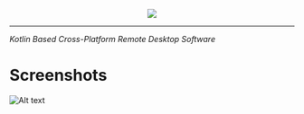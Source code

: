 <p align="center">
  <img src="https://dl.dropboxusercontent.com/u/91292881/ShareX/2016/10/U222ntitled-1.png"/>
</p>

* * *
_Kotlin Based Cross-Platform Remote Desktop Software_





# Screenshots

![Alt text](https://dl.dropboxusercontent.com/u/91292881/ShareX/2016/10/java_2016-10-18_21-19-06.png "Gui Demo")

